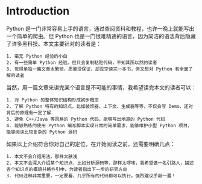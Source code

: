 # Introduction

Python 是一门非常容易上手的语言，通过查阅资料和教程，也许一晚上就能写出一个简单的爬虫。但 Python 也是一门很难精通的语言，因为简洁的语法背后隐藏了许多黑科技。本文主要针对的读者是：

	1. 毫无 Python 经验的小白
	2. 有一些简单 Python 经验。但只会复制粘贴代码，不知其所以然的读者
	3. 觉得单独一篇文章太繁琐，质量没保证，却没空读完一本书，但又想对 Python 有全面了解的读者

当然，用一篇文章来讲完某个语言是不可能的事情，我希望读完本文的读者可以：

	1. 对 Python 的整体知识结构形成初步概念
	2. 了解 Python 特有的知识点，比如装饰器、上下文、生成器等等，不仅会写 Demo，还对背后的原理有一定了解
	3. 避免 C++/Java 等风格的 Python 代码，能够写出地道的 Python 代码
	4. 能够熟练的使用 Python 编写脚本实现日常的简单需求，能够维护小型 Python 项目，能够阅读比较复杂的 Python 源码

如果以上介绍符合你对自己的定位，在开始阅读之前，还需要明确几点：

	1. 本文不会介绍用法，那样太肤浅
	2. 本文不会深入介绍某个知识点，比如分析源码等，那样太啰嗦，我希望做一名引路人，描述各个知识点的概貌并略作引申，为读者指出下一步的研究方向
	3. 代码注释非常重要，一定要看，几乎所有的代码都可以执行。强烈建议手敲一遍！
